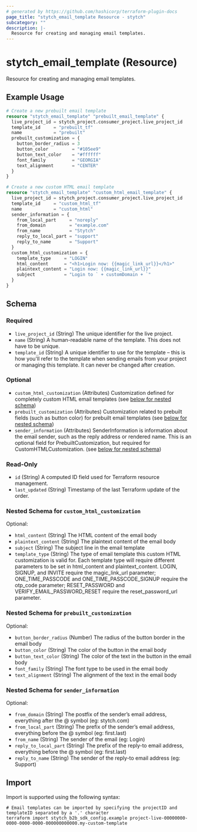 ```yaml
---
# generated by https://github.com/hashicorp/terraform-plugin-docs
page_title: "stytch_email_template Resource - stytch"
subcategory: ""
description: |-
  Resource for creating and managing email templates.
---
```


# stytch_email_template (Resource)

Resource for creating and managing email templates.

## Example Usage

```terraform
# Create a new prebuilt email template
resource "stytch_email_template" "prebuilt_email_template" {
  live_project_id = stytch_project.consumer_project.live_project_id
  template_id     = "prebuilt_tf"
  name            = "prebuilt"
  prebuilt_customization = {
    button_border_radius = 3
    button_color         = "#105ee9"
    button_text_color    = "#ffffff"
    font_family          = "GEORGIA"
    text_alignment       = "CENTER"
  }
}

# Create a new custom HTML email template
resource "stytch_email_template" "custom_html_email_template" {
  live_project_id = stytch_project.consumer_project.live_project_id
  template_id     = "custom_html_tf"
  name            = "custom_html"
  sender_information = {
    from_local_part     = "noreply"
    from_domain         = "example.com"
    from_name           = "Stytch"
    reply_to_local_part = "support"
    reply_to_name       = "Support"
  }
  custom_html_customization = {
    template_type     = "LOGIN"
    html_content      = "<h1>Login now: {{magic_link_url}}</h1>"
    plaintext_content = "Login now: {{magic_link_url}}"
    subject           = "Login to ` + customDomain + `"
  }
}
```

<!-- schema generated by tfplugindocs -->
## Schema

### Required

- `live_project_id` (String) The unique identifier for the live project.
- `name` (String) A human-readable name of the template. This does not have to be unique.
- `template_id` (String) A unique identifier to use for the template – this is how you'll refer to the template when sending emails from your project or managing this template. It can never be changed after creation.

### Optional

- `custom_html_customization` (Attributes) Customization defined for completely custom HTML email templates (see [below for nested schema](#nestedatt--custom_html_customization))
- `prebuilt_customization` (Attributes) Customization related to prebuilt fields (such as button color) for prebuilt email templates (see [below for nested schema](#nestedatt--prebuilt_customization))
- `sender_information` (Attributes) SenderInformation is information about the email sender, such as the reply address or rendered name. This is an optional field for PrebuiltCustomization, but required for CustomHTMLCustomization. (see [below for nested schema](#nestedatt--sender_information))

### Read-Only

- `id` (String) A computed ID field used for Terraform resource management.
- `last_updated` (String) Timestamp of the last Terraform update of the order.

<a id="nestedatt--custom_html_customization"></a>
### Nested Schema for `custom_html_customization`

Optional:

- `html_content` (String) The HTML content of the email body
- `plaintext_content` (String) The plaintext content of the email body
- `subject` (String) The subject line in the email template
- `template_type` (String) The type of email template this custom HTML customization is valid for. Each template type will require different parameters to be set in html_content and plaintext_content. LOGIN, SIGNUP, and INVITE require the magic_link_url parameter; ONE_TIME_PASSCODE and ONE_TIME_PASSCODE_SIGNUP require the otp_code parameter; RESET_PASSWORD and VERIFY_EMAIL_PASSWORD_RESET require the reset_password_url parameter.


<a id="nestedatt--prebuilt_customization"></a>
### Nested Schema for `prebuilt_customization`

Optional:

- `button_border_radius` (Number) The radius of the button border in the email body
- `button_color` (String) The color of the button in the email body
- `button_text_color` (String) The color of the text in the button in the email body
- `font_family` (String) The font type to be used in the email body
- `text_alignment` (String) The alignment of the text in the email body


<a id="nestedatt--sender_information"></a>
### Nested Schema for `sender_information`

Optional:

- `from_domain` (String) The postfix of the sender’s email address, everything after the @ symbol (eg: stytch.com)
- `from_local_part` (String) The prefix of the sender’s email address, everything before the @ symbol (eg: first.last)
- `from_name` (String) The sender of the email (eg: Login)
- `reply_to_local_part` (String) The prefix of the reply-to email address, everything before the @ symbol (eg: first.last)
- `reply_to_name` (String) The sender of the reply-to email address (eg: Support)

## Import

Import is supported using the following syntax:

```shell
# Email templates can be imported by specifying the projectID and templateID separated by a '.' character
terraform import stytch_b2b_sdk_config.example project-live-00000000-0000-0000-0000-000000000000.my-custom-template
```
